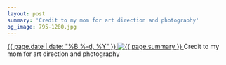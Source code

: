 ```yaml
---
layout: post
summary: 'Credit to my mom for art direction and photography'
og_image: 795-1280.jpg
---
```


<p>
 <time>
  <a href="/795">
   {{ page.date | date: "%B %-d, %Y" }}
  </a>
 </time>
 <a href="/795">
  <img alt="{{ page.summary }}" sizes="(min-width: 700px) 50vw, calc(100vw - 2rem)" src="{{ site.assets_url }}/795-640.jpg" srcset="{{ site.assets_url }}/795-320.jpg 320w, {{ site.assets_url }}/795-640.jpg 640w, {{ site.assets_url }}/795-960.jpg 960w, {{ site.assets_url }}/795-1280.jpg 1280w"/>
 </a>
 <span>
  Credit to my mom for art direction and photography
 </span>
</p>

